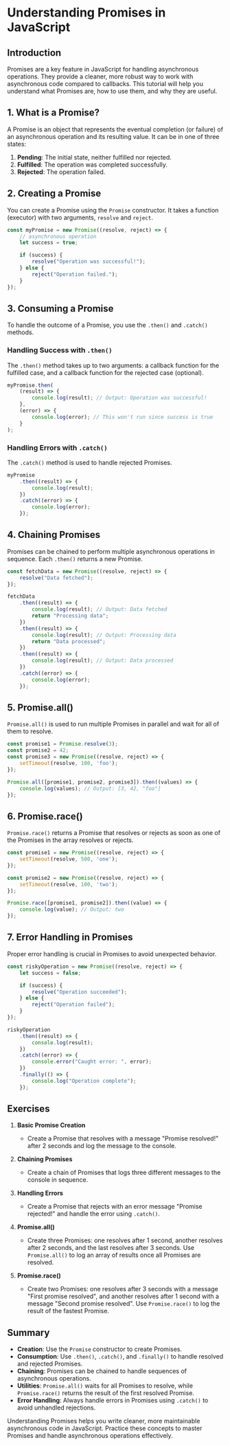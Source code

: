 # Understanding Promises in JavaScript

## Introduction

Promises are a key feature in JavaScript for handling asynchronous operations. They provide a cleaner, more robust way to work with asynchronous code compared to callbacks. This tutorial will help you understand what Promises are, how to use them, and why they are useful.

## 1. What is a Promise?

A Promise is an object that represents the eventual completion (or failure) of an asynchronous operation and its resulting value. It can be in one of three states:

1. **Pending**: The initial state, neither fulfilled nor rejected.
2. **Fulfilled**: The operation was completed successfully.
3. **Rejected**: The operation failed.

## 2. Creating a Promise

You can create a Promise using the `Promise` constructor. It takes a function (executor) with two arguments, `resolve` and `reject`. 

```javascript
const myPromise = new Promise((resolve, reject) => {
    // asynchronous operation
    let success = true;

    if (success) {
        resolve("Operation was successful!");
    } else {
        reject("Operation failed.");
    }
});
```

## 3. Consuming a Promise

To handle the outcome of a Promise, you use the `.then()` and `.catch()` methods.

### Handling Success with `.then()`

The `.then()` method takes up to two arguments: a callback function for the fulfilled case, and a callback function for the rejected case (optional).

```javascript
myPromise.then(
    (result) => {
        console.log(result); // Output: Operation was successful!
    },
    (error) => {
        console.log(error); // This won't run since success is true
    }
);
```

### Handling Errors with `.catch()`

The `.catch()` method is used to handle rejected Promises.

```javascript
myPromise
    .then((result) => {
        console.log(result);
    })
    .catch((error) => {
        console.log(error);
    });
```

## 4. Chaining Promises

Promises can be chained to perform multiple asynchronous operations in sequence. Each `.then()` returns a new Promise.

```javascript
const fetchData = new Promise((resolve, reject) => {
    resolve("Data fetched");
});

fetchData
    .then((result) => {
        console.log(result); // Output: Data fetched
        return "Processing data";
    })
    .then((result) => {
        console.log(result); // Output: Processing data
        return "Data processed";
    })
    .then((result) => {
        console.log(result); // Output: Data processed
    })
    .catch((error) => {
        console.log(error);
    });
```

## 5. Promise.all()

`Promise.all()` is used to run multiple Promises in parallel and wait for all of them to resolve.

```javascript
const promise1 = Promise.resolve(3);
const promise2 = 42;
const promise3 = new Promise((resolve, reject) => {
    setTimeout(resolve, 100, 'foo');
});

Promise.all([promise1, promise2, promise3]).then((values) => {
    console.log(values); // Output: [3, 42, "foo"]
});
```

## 6. Promise.race()

`Promise.race()` returns a Promise that resolves or rejects as soon as one of the Promises in the array resolves or rejects.

```javascript
const promise1 = new Promise((resolve, reject) => {
    setTimeout(resolve, 500, 'one');
});

const promise2 = new Promise((resolve, reject) => {
    setTimeout(resolve, 100, 'two');
});

Promise.race([promise1, promise2]).then((value) => {
    console.log(value); // Output: two
});
```

## 7. Error Handling in Promises

Proper error handling is crucial in Promises to avoid unexpected behavior.

```javascript
const riskyOperation = new Promise((resolve, reject) => {
    let success = false;

    if (success) {
        resolve("Operation succeeded");
    } else {
        reject("Operation failed");
    }
});

riskyOperation
    .then((result) => {
        console.log(result);
    })
    .catch((error) => {
        console.error("Caught error: ", error);
    })
    .finally(() => {
        console.log("Operation complete");
    });
```

## Exercises

1. **Basic Promise Creation**
   - Create a Promise that resolves with a message "Promise resolved!" after 2 seconds and log the message to the console.

2. **Chaining Promises**
   - Create a chain of Promises that logs three different messages to the console in sequence.

3. **Handling Errors**
   - Create a Promise that rejects with an error message "Promise rejected!" and handle the error using `.catch()`.

4. **Promise.all()**
   - Create three Promises: one resolves after 1 second, another resolves after 2 seconds, and the last resolves after 3 seconds. Use `Promise.all()` to log an array of results once all Promises are resolved.

5. **Promise.race()**
   - Create two Promises: one resolves after 3 seconds with a message "First promise resolved", and another resolves after 1 second with a message "Second promise resolved". Use `Promise.race()` to log the result of the fastest Promise.

## Summary

- **Creation**: Use the `Promise` constructor to create Promises.
- **Consumption**: Use `.then()`, `.catch()`, and `.finally()` to handle resolved and rejected Promises.
- **Chaining**: Promises can be chained to handle sequences of asynchronous operations.
- **Utilities**: `Promise.all()` waits for all Promises to resolve, while `Promise.race()` returns the result of the first resolved Promise.
- **Error Handling**: Always handle errors in Promises using `.catch()` to avoid unhandled rejections.

Understanding Promises helps you write cleaner, more maintainable asynchronous code in JavaScript. Practice these concepts to master Promises and handle asynchronous operations effectively.